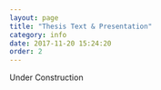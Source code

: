 ```yaml
---
layout: page
title: "Thesis Text & Presentation"
category: info
date: 2017-11-20 15:24:20
order: 2
---
```


Under Construction
<!-- upload and link to the pdf of the text and the presentation -->

